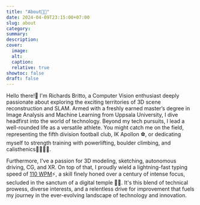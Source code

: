 ```yaml
---
title: "About🧗🏽"
date: 2024-04-09T23:15:00+07:00
slug: about
category:
summary:
description: 
cover:
  image:
  alt:
  caption: 
  relative: true
showtoc: false
draft: false
---
```


Hello there!👋 I'm Richards Britto, a Computer Vision enthusiast deeply passionate about exploring the exciting territories of 3D scene reconstruction and SLAM. Armed with a freshly earned master’s degree in Image Analysis and Machine Learning from Uppsala University, I dive headfirst into the world of technology. Beyond my tech pursuits, I lead a well-rounded life as a versatile athlete. You might catch me on the field, representing the fifth division football club, IK Apollon ⚽, or dedicating myself to strength training with powerlifting, boulder climbing, and calisthenics🏋🏽🤸🏽. 

Furthermore, I've a passion for 3D modeling, sketching, autonomous driving, CG, and XR. On top of that, I proudly wield a lightning-fast typing speed of [110 WPM](https://monkeytype.com/profile/Ric1779)⚡, a skill finely honed over a century of intense focus, secluded in the sanctum of a digital temple 🧘🏽. It's this blend of technical prowess, diverse interests, and a relentless drive for improvement that fuels my journey in the ever-evolving landscape of technology and innovation.